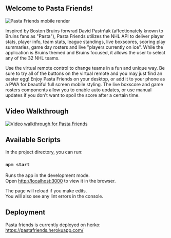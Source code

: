 ## Welcome to Pasta Friends!

![Pasta Friends mobile render](https://dereklouis.github.io/photos/pastafriends/pastafriends0.jpg)

Inspired by Boston Bruins forwrad David Pastrňák (affectionately known to Bruins fans as "Pasta"), Pasta Friends utilizes the NHL API to deliver player stats, player info, team stats, league standings, live boxscores, scoring play summaries, game day rosters and live "players currently on ice". While the application is Bruins themed and Bruins focused, it allows the user to select any of the 32 NHL teams.

Use the virtual remote control to change teams in a fun and unique way. Be sure to try all of the buttons on the virtual remote and you may just find an easter egg! Enjoy Pasta Friends on your desktop, or add it to your phone as a PWA for beautiful full screen mobile styling. The live boxscore and game rosters components allow you to enable auto updates, or use manual updates if you don't want to spoil the score after a certain time.

## Video Walkthrough

[![Video walkthrough for Pasta Friends](https://img.youtube.com/vi/WjHiIO-iXtw/0.jpg)](http://www.youtube.com/watch?v=WjHiIO-iXtw)

## Available Scripts

In the project directory, you can run:

### `npm start`

Runs the app in the development mode.\
Open [http://localhost:3000](http://localhost:3000) to view it in the browser.

The page will reload if you make edits.\
You will also see any lint errors in the console.

## Deployment

Pasta friends is currently deployed on herko: https://pastafriends.herokuapp.com/
